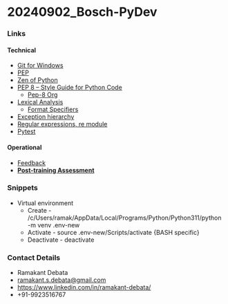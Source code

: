 # 20240902_Bosch-PyDev

### Links
#### Technical
* [Git for Windows](https://gitforwindows.org/)
* [PEP](https://peps.python.org/)
* [Zen of Python](https://peps.python.org/pep-0020/)
* [PEP 8 – Style Guide for Python Code](https://peps.python.org/pep-0008/)
    * [Pep-8 Org](https://pep8.org/)
* [Lexical Analysis](*https://docs.python.org/3/reference/lexical_analysis.html)
    * [Format Specifiers](https://docs.python.org/3/library/string.html#format-specification-mini-language)
* [Exception hierarchy](https://docs.python.org/3/library/exceptions.html#exception-hierarchy)
* [Regular expressions, re module](https://docs.python.org/3/library/re.html)
* [Pytest](https://docs.pytest.org/en/stable/how-to/unittest.html)

#### Operational
* [Feedback](https://forms.gle/36ZyxYVbxXoaK1bMA)
* [**Post-training Assessment**](https://forms.gle/xfRKt38E1N4sWyYj7)

### Snippets
* Virtual environment
    * Create - /c/Users/ramak/AppData/Local/Programs/Python/Python311/python -m venv .env-new
    * Activate - source .env-new/Scripts/activate    {BASH specific}
    * Deactivate - deactivate

### Contact Details
* Ramakant Debata
* ramakant.s.debata@gmail.com
* https://www.linkedin.com/in/ramakant-debata/
* +91-9923516767
